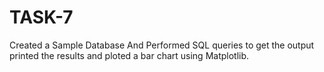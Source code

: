 # TASK-7
Created a Sample Database And Performed SQL queries to get the output 
printed the results and ploted a bar chart using Matplotlib.
